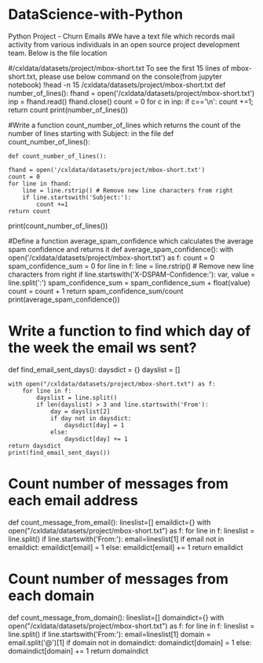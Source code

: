 # DataScience-with-Python
Python Project - Churn Emails
#We have a text file which records mail activity from various individuals in an open source project development team. Below is the file location

#/cxldata/datasets/project/mbox-short.txt
To see the first 15 lines of mbox-short.txt, please use below command on the console(from jupyter notebook)
!head -n 15 /cxldata/datasets/project/mbox-short.txt
def number_of_lines():
    fhand = open('/cxldata/datasets/project/mbox-short.txt')
    inp = fhand.read()
    fhand.close()
    count = 0
    for c in inp:
        if c=='\n':
            count +=1;
    return count
print(number_of_lines())

#Write a function count_number_of_lines which returns the count of the number of lines starting with Subject: in the file
def count_number_of_lines():
    
    def count_number_of_lines():
    
    fhand = open('/cxldata/datasets/project/mbox-short.txt')
    count = 0
    for line in fhand:
        line = line.rstrip() # Remove new line characters from right
        if line.startswith('Subject:'):
            count +=1
    return count
 print(count_number_of_lines())
 
 #Define a function average_spam_confidence which calculates the average spam confidence and returns it
 def average_spam_confidence():
    with open('/cxldata/datasets/project/mbox-short.txt') as f:
        count = 0
        spam_confidence_sum = 0
        for line in f:
            line = line.rstrip() # Remove new line characters from right
            if line.startswith('X-DSPAM-Confidence:'):
                var, value = line.split(':')
                spam_confidence_sum = spam_confidence_sum + float(value)
                count = count + 1
    return spam_confidence_sum/count
    print(average_spam_confidence())
    
   # Write a function to find which day of the week the email ws sent?
   def find_email_sent_days():
    daysdict = {}
    dayslist = []

    with open("/cxldata/datasets/project/mbox-short.txt") as f:
        for line in f:
            dayslist = line.split()
            if len(dayslist) > 3 and line.startswith('From'):
                day = dayslist[2]
                if day not in daysdict:
                    daysdict[day] = 1
                else:
                    daysdict[day] += 1
    return daysdict
    print(find_email_sent_days())
    
# Count number of messages from each email address
def count_message_from_email():
    lineslist=[]
    emaildict={}
    with open("/cxldata/datasets/project/mbox-short.txt") as f:
      for line in f:
        lineslist = line.split()
        if line.startswith('From:'):
          email=lineslist[1]
          if email not in emaildict:
            emaildict[email] = 1
          else:
            emaildict[email] += 1
    return emaildict
    
  # Count number of messages from each domain
  def count_message_from_domain():
    lineslist=[]
    domaindict={}
    with open("/cxldata/datasets/project/mbox-short.txt") as f:
        for line in f:
            lineslist = line.split()
            if line.startswith('From:'):
                email=lineslist[1]
                domain = email.split('@')[1] 
                if domain not in domaindict:
                    domaindict[domain] = 1
                else:
                    domaindict[domain] += 1
    return domaindict
